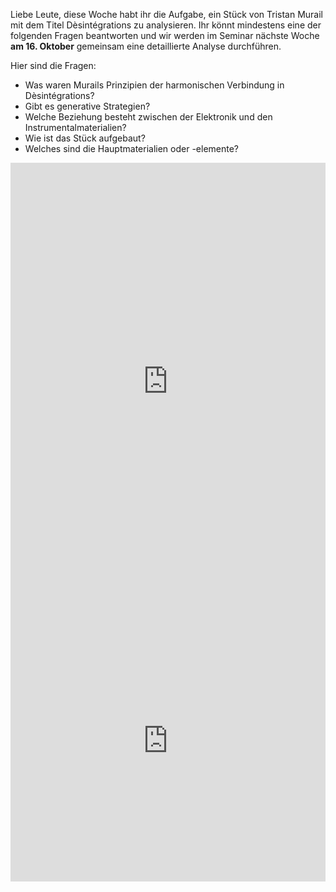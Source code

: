Liebe Leute, diese Woche habt ihr die Aufgabe, ein Stück von Tristan Murail mit dem Titel Dèsintégrations zu analysieren. Ihr könnt mindestens eine der folgenden Fragen beantworten und wir werden im Seminar nächste Woche **am 16. Oktober** gemeinsam eine detaillierte Analyse durchführen.

Hier sind die Fragen:
- Was waren Murails Prinzipien der harmonischen Verbindung in Dèsintégrations? 
- Gibt es generative Strategien? 
- Welche Beziehung besteht zwischen der Elektronik und den Instrumentalmaterialien? 
- Wie ist das Stück aufgebaut? 
- Welches sind die Hauptmaterialien oder -elemente?

<embed src="https://classic-online.ru/uploads/000_notes/12900/12866.pdf" width="100%" height="700" type="application/pdf">
<iframe width="100%" height="450" src="https://www.youtube.com/embed/4basuUUatf8?si=BZ_vZWSFcEKmX9Lt" title="YouTube video player" frameborder="0" allow="accelerometer; autoplay; clipboard-write; encrypted-media; gyroscope; picture-in-picture; web-share" referrerpolicy="strict-origin-when-cross-origin" allowfullscreen></iframe>
<br>